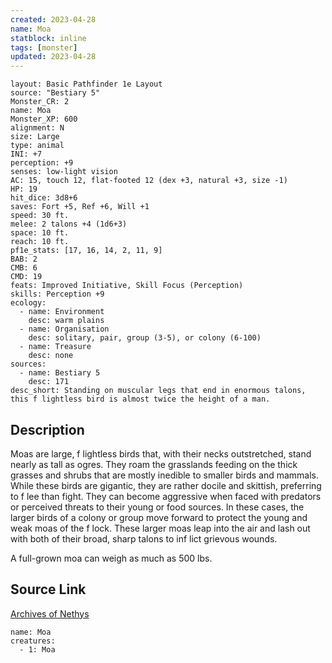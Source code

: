 ```yaml
---
created: 2023-04-28
name: Moa
statblock: inline
tags: [monster]
updated: 2023-04-28
---
```

```statblock
layout: Basic Pathfinder 1e Layout
source: "Bestiary 5"
Monster_CR: 2
name: Moa
Monster_XP: 600
alignment: N
size: Large
type: animal
INI: +7
perception: +9
senses: low-light vision
AC: 15, touch 12, flat-footed 12 (dex +3, natural +3, size -1)
HP: 19
hit_dice: 3d8+6
saves: Fort +5, Ref +6, Will +1
speed: 30 ft.
melee: 2 talons +4 (1d6+3)
space: 10 ft.
reach: 10 ft.
pf1e_stats: [17, 16, 14, 2, 11, 9]
BAB: 2
CMB: 6
CMD: 19
feats: Improved Initiative, Skill Focus (Perception)
skills: Perception +9
ecology:
  - name: Environment
    desc: warm plains
  - name: Organisation
    desc: solitary, pair, group (3-5), or colony (6-100)
  - name: Treasure
    desc: none
sources:
  - name: Bestiary 5
    desc: 171
desc_short: Standing on muscular legs that end in enormous talons, this f lightless bird is almost twice the height of a man.
```
## Description
Moas are large, f lightless birds that, with their necks outstretched, stand nearly as tall as ogres. They roam the grasslands feeding on the thick grasses and shrubs that are mostly inedible to smaller birds and mammals. While these birds are gigantic, they are rather docile and skittish, preferring to f lee than fight. They can become aggressive when faced with predators or perceived threats to their young or food sources. In these cases, the larger birds of a colony or group move forward to protect the young and weak moas of the f lock. These larger moas leap into the air and lash out with both of their broad, sharp talons to inf lict grievous wounds.

 A full-grown moa can weigh as much as 500 lbs.
## Source Link
[Archives of Nethys](https://aonprd.com/MonsterDisplay.aspx?ItemName=Moa)
```encounter-table
name: Moa
creatures:
  - 1: Moa
```
